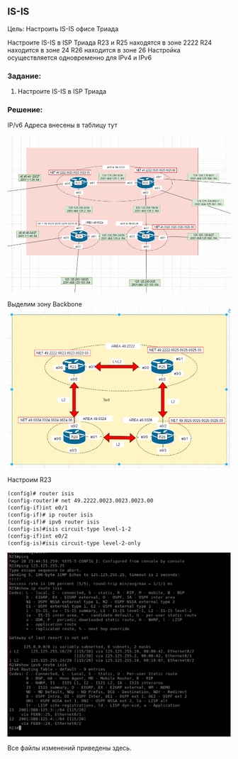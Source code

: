 

## IS-IS

Цель:
Настроить IS-IS офисе Триада

Настроите IS-IS в ISP Триада
R23 и R25 находятся в зоне 2222
R24 находится в зоне 24
R26 находится в зоне 26
Настройка осуществляется одновременно для IPv4 и IPv6

###  Задание: 

1. Настроите IS-IS в ISP Триада

###  Решение:

IP/v6 Адреса внесены в таблицу тут   


![](Pictures/Screenshot_1.png)

Выделим зону Backbone  
![](Pictures/Screenshot_2.png)

Настроим R23

```  
(config)# router isis
(config-router)# net 49.2222.0023.0023.0023.00
(config-if)int e0/1
(config-if)# ip router isis
(config-if)# ipv6 router isis
(config-is)#isis circuit-type level-1-2
(config-if)int e0/2
(config-is)#isis circuit-type level-2-only

```    
![](Pictures/Screenshot_3.png)


Все файлы изменений приведены здесь.